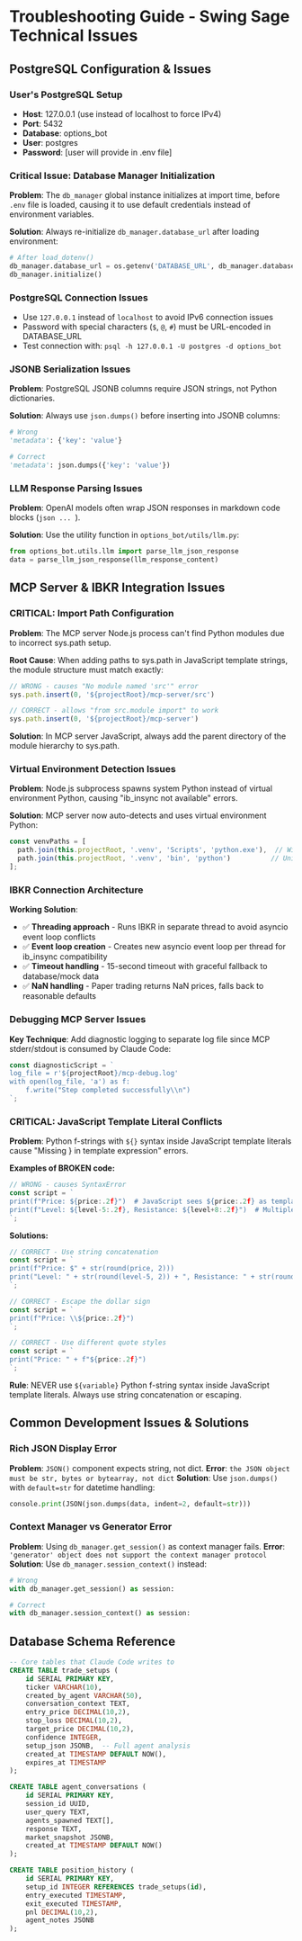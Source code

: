 # Troubleshooting Guide - Swing Sage Technical Issues

## PostgreSQL Configuration & Issues

### User's PostgreSQL Setup
- **Host**: 127.0.0.1 (use instead of localhost to force IPv4)
- **Port**: 5432
- **Database**: options_bot
- **User**: postgres
- **Password**: [user will provide in .env file]

### Critical Issue: Database Manager Initialization
**Problem**: The `db_manager` global instance initializes at import time, before `.env` file is loaded, causing it to use default credentials instead of environment variables.

**Solution**: Always re-initialize `db_manager.database_url` after loading environment:
```python
# After load_dotenv()
db_manager.database_url = os.getenv('DATABASE_URL', db_manager.database_url)
db_manager.initialize()
```

### PostgreSQL Connection Issues
- Use `127.0.0.1` instead of `localhost` to avoid IPv6 connection issues
- Password with special characters (`$`, `@`, `#`) must be URL-encoded in DATABASE_URL
- Test connection with: `psql -h 127.0.0.1 -U postgres -d options_bot`

### JSONB Serialization Issues
**Problem**: PostgreSQL JSONB columns require JSON strings, not Python dictionaries.

**Solution**: Always use `json.dumps()` before inserting into JSONB columns:
```python
# Wrong
'metadata': {'key': 'value'}

# Correct  
'metadata': json.dumps({'key': 'value'})
```

### LLM Response Parsing Issues
**Problem**: OpenAI models often wrap JSON responses in markdown code blocks (```json ... ```).

**Solution**: Use the utility function in `options_bot/utils/llm.py`:
```python
from options_bot.utils.llm import parse_llm_json_response
data = parse_llm_json_response(llm_response_content)
```

## MCP Server & IBKR Integration Issues

### CRITICAL: Import Path Configuration  
**Problem**: The MCP server Node.js process can't find Python modules due to incorrect sys.path setup.

**Root Cause**: When adding paths to sys.path in JavaScript template strings, the module structure must match exactly:
```javascript
// WRONG - causes "No module named 'src'" error
sys.path.insert(0, '${projectRoot}/mcp-server/src')

// CORRECT - allows "from src.module import" to work
sys.path.insert(0, '${projectRoot}/mcp-server')
```

**Solution**: In MCP server JavaScript, always add the parent directory of the module hierarchy to sys.path.

### Virtual Environment Detection Issues
**Problem**: Node.js subprocess spawns system Python instead of virtual environment Python, causing "ib_insync not available" errors.

**Solution**: MCP server now auto-detects and uses virtual environment Python:
```javascript
const venvPaths = [
  path.join(this.projectRoot, '.venv', 'Scripts', 'python.exe'),  // Windows
  path.join(this.projectRoot, '.venv', 'bin', 'python')          // Unix
];
```

### IBKR Connection Architecture
**Working Solution**: 
- ✅ **Threading approach** - Runs IBKR in separate thread to avoid asyncio event loop conflicts
- ✅ **Event loop creation** - Creates new asyncio event loop per thread for ib_insync compatibility  
- ✅ **Timeout handling** - 15-second timeout with graceful fallback to database/mock data
- ✅ **NaN handling** - Paper trading returns NaN prices, falls back to reasonable defaults

### Debugging MCP Server Issues
**Key Technique**: Add diagnostic logging to separate log file since MCP stderr/stdout is consumed by Claude Code:
```javascript
const diagnosticScript = `
log_file = r'${projectRoot}/mcp-debug.log'
with open(log_file, 'a') as f:
    f.write("Step completed successfully\\n")
`;
```

### CRITICAL: JavaScript Template Literal Conflicts
**Problem**: Python f-strings with `${}` syntax inside JavaScript template literals cause "Missing } in template expression" errors.

**Examples of BROKEN code:**
```javascript
// WRONG - causes SyntaxError
const script = `
print(f"Price: ${price:.2f}")  # JavaScript sees ${price:.2f} as template literal
print(f"Level: ${level-5:.2f}, Resistance: ${level+8:.2f}")  # Multiple conflicts
`;
```

**Solutions:**
```javascript
// CORRECT - Use string concatenation
const script = `
print(f"Price: $" + str(round(price, 2)))
print("Level: " + str(round(level-5, 2)) + ", Resistance: " + str(round(level+8, 2)))
`;

// CORRECT - Escape the dollar sign
const script = `
print(f"Price: \\${price:.2f}")
`;

// CORRECT - Use different quote styles
const script = `
print("Price: " + f"${price:.2f}")
`;
```

**Rule**: NEVER use `${variable}` Python f-string syntax inside JavaScript template literals. Always use string concatenation or escaping.

## Common Development Issues & Solutions

### Rich JSON Display Error
**Problem**: `JSON()` component expects string, not dict.
**Error**: `the JSON object must be str, bytes or bytearray, not dict`
**Solution**: Use `json.dumps()` with `default=str` for datetime handling:
```python
console.print(JSON(json.dumps(data, indent=2, default=str)))
```

### Context Manager vs Generator Error  
**Problem**: Using `db_manager.get_session()` as context manager fails.
**Error**: `'generator' object does not support the context manager protocol`
**Solution**: Use `db_manager.session_context()` instead:
```python
# Wrong
with db_manager.get_session() as session:

# Correct  
with db_manager.session_context() as session:
```

## Database Schema Reference

```sql
-- Core tables that Claude Code writes to
CREATE TABLE trade_setups (
    id SERIAL PRIMARY KEY,
    ticker VARCHAR(10),
    created_by_agent VARCHAR(50),
    conversation_context TEXT,
    entry_price DECIMAL(10,2),
    stop_loss DECIMAL(10,2),
    target_price DECIMAL(10,2),
    confidence INTEGER,
    setup_json JSONB,  -- Full agent analysis
    created_at TIMESTAMP DEFAULT NOW(),
    expires_at TIMESTAMP
);

CREATE TABLE agent_conversations (
    id SERIAL PRIMARY KEY,
    session_id UUID,
    user_query TEXT,
    agents_spawned TEXT[],
    response TEXT,
    market_snapshot JSONB,
    created_at TIMESTAMP DEFAULT NOW()
);

CREATE TABLE position_history (
    id SERIAL PRIMARY KEY,
    setup_id INTEGER REFERENCES trade_setups(id),
    entry_executed TIMESTAMP,
    exit_executed TIMESTAMP,
    pnl DECIMAL(10,2),
    agent_notes JSONB
);
```